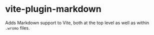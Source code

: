 # vite-plugin-markdown

Adds Markdown support to Vite, both at the top level as well as within `.wromo` files.
